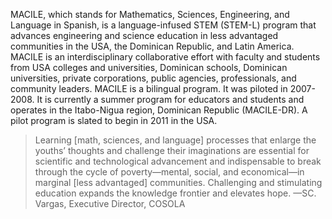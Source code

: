 MACILE, which stands for Mathematics, Sciences, Engineering, and Language in Spanish, is a language-infused STEM (STEM-L) program that advances engineering and science education in less advantaged communities in the USA, the Dominican Republic, and Latin America.
MACILE is an interdisciplinary collaborative effort with faculty and students from USA colleges and universities, Dominican schools, Dominican universities, private corporations, public agencies, professionals, and community leaders. MACILE is a bilingual program. It was piloted in 2007-2008. It is currently a summer program for educators and students and operates in the Itabo-Nigua region, Dominican Republic (MACILE-DR). A pilot program is slated to begin in 2011 in the USA. 

> Learning [math, sciences, and language] processes that enlarge the youths’ thoughts and challenge their imaginations are essential for scientific and technological advancement and indispensable to break through the cycle of poverty—mental, social, and economical—in marginal [less advantaged] communities. Challenging and stimulating education expands the knowledge frontier and elevates hope. 
—SC. Vargas, Executive Director, COSOLA
